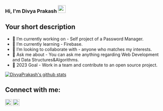 ### Hi, I'm Divya Prakash <img src="https://media.giphy.com/media/hvRJCLFzcasrR4ia7z/giphy.gif" width="25px">
<!--[![Website](https://img.shields.io/badge/Text-Text-green?style=flat-square)](https://google.com)-->
## Your short description
- 🔭 I’m currently working on - Self project of a Password Manager.
- 🌱 I’m currently learning - Firebase.
- 👯 I’m looking to collaborate with - anyone who matches my interests.
- 💬 Ask me about -  You can ask me anything regarding Web Development and Data Structures&Algorithms.
- 🥅 2023 Goal - Work in a team and contribute to an open source project.
<!-- ❔❔❔❔ means username in below README.md -->
<!-- Also feel free to update second URL to any URL -->
[![DivyaPrakash's github stats](https://github-readme-stats.vercel.app/api?username=diviprakashpc&count_private=true&include_all_commits=true&theme=radical)](https://github.com/diviprakashpc?tab=repositories)
## Connect with me:
[<img align="left" alt="codeSTACKr | Twitter" width="22px" src="https://cdn.jsdelivr.net/npm/simple-icons@v3/icons/twitter.svg" />][twitter]
[<img align="left" alt="codeSTACKr | LinkedIn" width="22px" src="https://cdn.jsdelivr.net/npm/simple-icons@v3/icons/linkedin.svg" />][linkedin]
<br />

[website]: https://google.com
[twitter]: https://twitter.com/BlackieStars
[linkedin]: https://www.linkedin.com/in/divya-prakash-2000/
